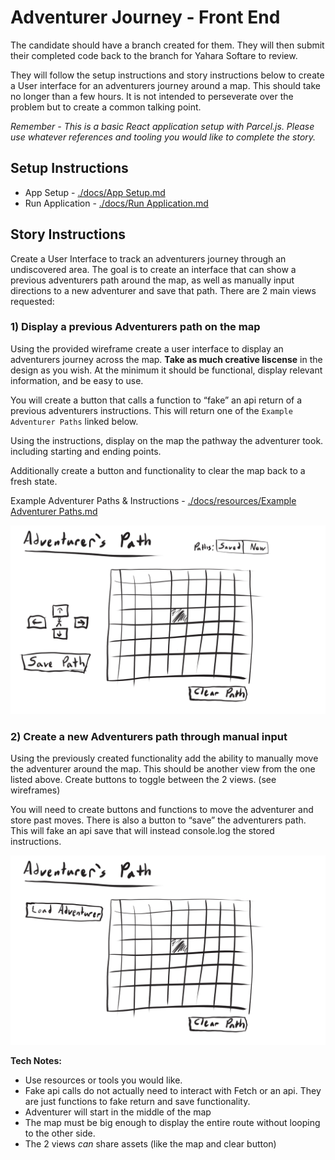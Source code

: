# Adventurer Journey - Front End
The candidate should have a branch created for them. They will then submit their completed code back to the branch for Yahara Softare to review.

They will follow the setup instructions and story instructions below to create a User interface for an adventurers journey around a map. This should take no longer than a few hours. It is not intended to perseverate over the problem but to create a common talking point.

*Remember - This is a basic React application setup with Parcel.js. Please use whatever references and tooling you would like to complete the story.*

## Setup Instructions
- App Setup - [./docs/App Setup.md](./docs/resources/App%20Setup.md)
- Run Application - [./docs/Run Application.md](./docs/resources/Run%20Application.md)

## Story Instructions
Create a User Interface to track an adventurers journey through an undiscovered area. The goal is to create an interface that can show a previous adventurers path around the map, as well as manually input directions to a new adventurer and save that path. There are 2 main views requested:

### 1) Display a previous Adventurers path on the map
Using the provided wireframe create a user interface to display an adventurers journey across the map. **Take as much creative liscense** in the design as you wish. At the minimum it should be functional, display relevant information, and be easy to use.

You will create a button that calls a function to “fake” an api return of a previous adventurers instructions. This will return one of the `Example Adventurer Paths` linked below.

Using the instructions, display on the map the pathway the adventurer took. including starting and ending points.

Additionally create a button and functionality to clear the map back to a fresh state.

Example Adventurer Paths & Instructions - [./docs/resources/Example Adventurer Paths.md](./docs/resources/Example%20Adventurer%20Paths.md)

![./docs/resources/adventurers_path_create_new.jpg](./docs/resources/adventurers_path_create_new.jpg)

### 2) Create a new Adventurers path through manual input
Using the previously created functionality add the ability to manually move the adventurer around the map. This should be another view from the one listed above. Create buttons to toggle between the 2 views. (see wireframes)

You will need to create buttons and functions to move the adventurer and store past moves. There is also a button to “save” the adventurers path. This will fake an api save that will instead console.log the stored instructions.

![./docs/resources/adventurers_path_load_previous.jpg](./docs/resources/adventurers_path_load_previous.jpg)

**Tech Notes:**
- Use resources or tools you would like.
- Fake api calls do not actually need to interact with Fetch or an api. They are just functions to fake return and save functionality.
- Adventurer will start in the middle of the map
- The map must be big enough to display the entire route without looping to the other side.
- The 2 views *can* share assets (like the map and clear button)